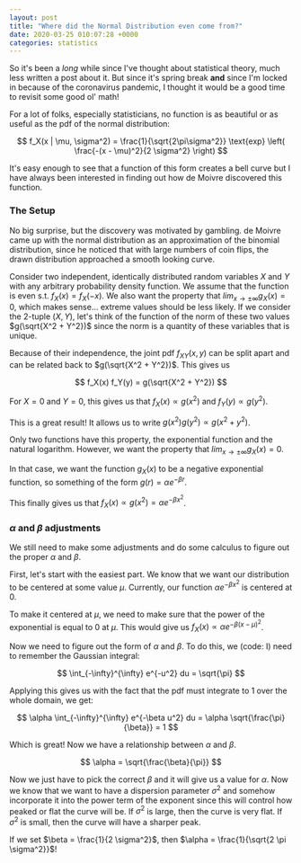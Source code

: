 ```yaml
---
layout: post
title: "Where did the Normal Distribution even come from?"
date: 2020-03-25 010:07:28 +0000
categories: statistics
---
```


So it's been a *long* while since I've thought about statistical theory, much less written a post about it.
But since it's spring break **and** since I'm locked in because of the coronavirus pandemic, I thought it would be a good time to revisit some good ol' math!

For a lot of folks, especially statisticians, no function is as beautiful or as useful as the pdf of the normal distribution:

$$
f_X(x | \mu, \sigma^2) = \frac{1}{\sqrt{2\pi\sigma^2}} \text{exp} \left( \frac{-(x - \mu)^2}{2 \sigma^2} \right)
$$


It's easy enough to see that a function of this form creates a bell curve but I have always been interested in finding out how de Moivre discovered this function.

### The Setup

No big surprise, but the discovery was motivated by gambling.
de Moivre came up with the normal distribution as an approximation of the binomial distribution, since he noticed that with large numbers of coin flips, the drawn distribution approached a smooth looking curve.

Consider two independent, identically distributed random variables $X$ and $Y$ with any arbitrary probability density function.
We assume that the function is even s.t. $f_X(x) = f_X(-x)$.
We also want the property that $lim_{x\rightarrow \pm \infty} g_X(x) = 0$, which makes sense... extreme values should be less likely.
If we consider the 2-tuple $(X, Y)$, let's think of the function of the norm of these two values $g(\sqrt{X^2 + Y^2})$ since the norm is a quantity of these variables that is unique.

Because of their independence, the joint pdf $f_{XY}(x,y)$ can be split apart and can be related back to $g(\sqrt{X^2 + Y^2})$.
This gives us

$$
f_X(x) f_Y(y) = g(\sqrt{X^2 + Y^2})
$$

For $X = 0$ and $Y = 0$, this gives us that $f_X(x) \propto g(x^2)$ and $f_Y(y) \propto g(y^2)$.

This is a great result!
It allows us to write $g(x^2)g(y^2) \propto g(x^2 + y^2)$.

Only two functions have this property, the exponential function and the natural logarithm.
However, we want the property that $lim_{x\rightarrow \pm \infty} g_X(x) = 0$.

In that case, we want the function $g_X(x)$ to be a negative exponential function, so something of the form $g(r) = \alpha e^{-\beta r}$.

This finally gives us that $f_X(x) \propto g(x^2) = \alpha e^{-\beta x^2}$.

### $\alpha$ and $\beta$ adjustments

We still need to make some adjustments and do some calculus to figure out the proper $\alpha$ and $\beta$.

First, let's start with the easiest part.
We know that we want our distribution to be centered at some value $\mu$.
Currently, our function $\alpha e^{-\beta x^2}$ is centered at 0.

To make it centered at $\mu$, we need to make sure that the power of the exponential is equal to 0 at $\mu$.
This would give us $f_X(x) \propto \alpha e^{-\beta (x - \mu)^2}$.

Now we need to figure out the form of $\alpha$ and $\beta$.
To do this, we (code: I) need to remember the Gaussian integral:

$$
\int_{-\infty}^{\infty} e^{-u^2} du = \sqrt{\pi}
$$

Applying this gives us with the fact that the pdf must integrate to 1 over the whole domain, we get:

$$
\alpha \int_{-\infty}^{\infty} e^{-\beta u^2} du = \alpha \sqrt{\frac{\pi}{\beta}} = 1
$$

Which is great! Now we have a relationship between $\alpha$ and $\beta$.

$$
\alpha = \sqrt{\frac{\beta}{\pi}}
$$

Now we just have to pick the correct $\beta$ and it will give us a value for $\alpha$.
Now we know that we want to have a dispersion parameter $\sigma^2$ and somehow incorporate it into the power term of the exponent since this will control how peaked or flat the curve will be.
If $\sigma^2$ is large, then the curve is very flat.
If $\sigma^2$ is small, then the curve will have a sharper peak.

If we set $\beta = \frac{1}{2 \sigma^2}$, then $\alpha = \frac{1}{\sqrt{2 \pi \sigma^2}}$!
